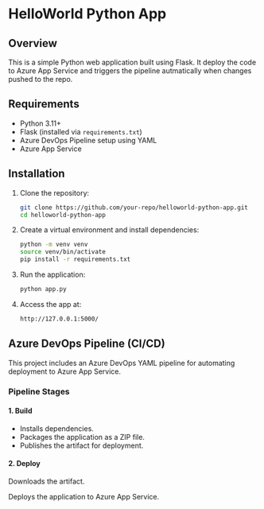 # HelloWorld Python App

## Overview

This is a simple Python web application built using Flask. It deploy the code to Azure App Service and triggers the pipeline autmatically when changes pushed to the repo.


## Requirements

- Python 3.11+
- Flask (installed via `requirements.txt`)
- Azure DevOps Pipeline setup using YAML
- Azure App Service 

## Installation

1. Clone the repository:

    ```bash
    git clone https://github.com/your-repo/helloworld-python-app.git
    cd helloworld-python-app
    ```

2. Create a virtual environment and install dependencies:

    ```bash
    python -m venv venv
    source venv/bin/activate  
    pip install -r requirements.txt
    ```

3. Run the application:

    ```bash
    python app.py
    ```

4. Access the app at:

    ```bash
    http://127.0.0.1:5000/
    ```

## Azure DevOps Pipeline (CI/CD)

This project includes an Azure DevOps YAML pipeline for automating deployment to Azure App Service.

### Pipeline Stages

#### 1. Build

- Installs dependencies.
- Packages the application as a ZIP file.
- Publishes the artifact for deployment.

#### 2. Deploy

Downloads the artifact.

Deploys the application to Azure App Service.
